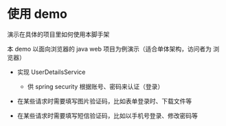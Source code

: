 # 使用 demo

演示在具体的项目里如何使用本脚手架

本 demo 以面向浏览器的 java web 项目为例演示（适合单体架构，访问者为 浏览器）

- 实现 UserDetailsService
    - 供 spring security 根据账号、密码来认证（登录）

- 在某些请求时需要填写图片验证码，比如表单登录时、下载文件等

- 在某些请求时需要填写短信验证码，比如以手机号登录、修改密码等

